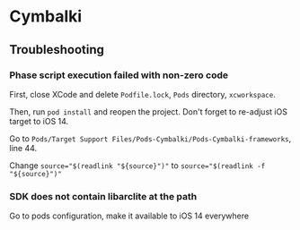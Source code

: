 # Cymbalki

## Troubleshooting

### Phase script execution failed with non-zero code

First, close XCode and delete `Podfile.lock`, `Pods` directory, `xcworkspace`.

Then, run `pod install` and reopen the project. Don't forget to re-adjust iOS target to iOS 14.

Go to `Pods/Target Support Files/Pods-Cymbalki/Pods-Cymbalki-frameworks`, line 44.

Change `source="$(readlink "${source}")"` to `source="$(readlink -f "${source}")"`

### SDK does not contain libarclite at the path

Go to pods configuration, make it available to iOS 14 everywhere
